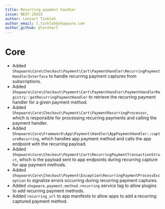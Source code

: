 ```yaml
---
title: Recurring payment handler
issue: NEXT-25815
author: Lennart Tinkloh
author_email: l.tinkloh@shopware.com
author_github: @lernhart
---
```

# Core
* Added `Shopware\Core\Checkout\Payment\Cart\PaymentHandler\RecurringPaymentHandlerInterface` to handle recurring payment captures from subscriptions.
* Added `Shopware\Core\Checkout\Payment\Cart\PaymentHandler\PaymentHandlerRegistry::getRecurringPaymentHandler` to retrieve the recurring payment handler for a given payment method.
* Added `Shopware\Core\Checkout\Payment\Cart\PaymentRecurringProcessor`, which is responsible for processing recurring payments and calling the payment handler.
* Added `Shopware\Core\Framework\App\Payment\Handler\AppPaymentHandler::captureRecurring`, which handles app payment method and calls the app endpoint with the recurring payload. 
* Added `Shopware\Core\Checkout\Payment\Cart\RecurringPaymentTransactionStruct`, which is the payload sent to app endpoints during recurring capture for app payment methods.
* Added `Shopware\Core\Checkout\Payment\Exception\RecurringPaymentProcessException` to signalize errors occurring during recurring payment captures.
* Added `shopware.payment.method.recurring` service tag to allow plugins to add recurring payment methods.
* Added `recurring_url` to app manifests to allow apps to add a recurring captured payment method.
